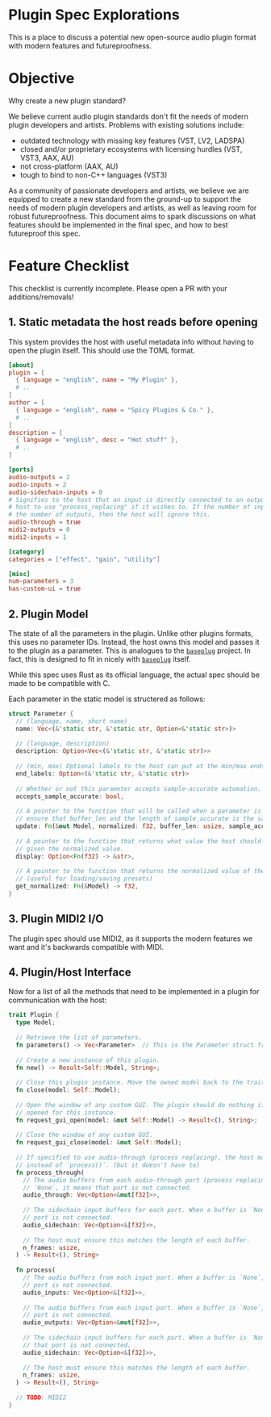 # Plugin Spec Explorations
This is a place to discuss a potential new open-source audio plugin format with modern features and futureproofness.

# Objective
Why create a new plugin standard?

We believe current audio plugin standards don't fit the needs of modern plugin developers and artists.
Problems with existing solutions include:
* outdated technology with missing key features (VST, LV2, LADSPA)
* closed and/or proprietary ecosystems with licensing hurdles (VST, VST3, AAX, AU)
* not cross-platform (AAX, AU)
* tough to bind to non-C++ languages (VST3)

As a community of passionate developers and artists, we believe we are equipped to create a new standard from the ground-up to support the needs of modern plugin developers and artists, as well as leaving room for robust futureproofness. This document aims to spark discussions on what features should be implemented in the final spec, and how to best futureproof this spec.

# Feature Checklist
This checklist is currently incomplete. Please open a PR with your additions/removals!

## 1. Static metadata the host reads before opening
This system provides the host with useful metadata info without having to open the plugin itself. This should use the TOML format.

```toml
[about]
plugin = [
  { language = "english", name = "My Plugin" },
  # ..
]
author = [
  { language = "english", name = "Spicy Plugins & Co." },
  # ..
]
description = [
  { language = "english", desc = "Hot stuff" },
  # ..
]

[ports]
audio-outputs = 2
audio-inputs = 2
audio-sidechain-inputs = 0
# Signifies to the host that an input is directly connected to an output. This allows the
# host to use "process_replacing" if it wishes to. If the number of inputs does not equal
# the number of outputs, then the host will ignore this.
audio-through = true  
midi2-outputs = 0
midi2-inputs = 1

[category]
categories = ["effect", "gain", "utility"]

[misc]
num-parameters = 3
has-custom-ui = true
```

## 2. Plugin Model
The state of all the parameters in the plugin. Unlike other plugins formats, this uses no parameter IDs. Instead, the host owns this model and passes it to the plugin as a parameter. This is analogues to the [`baseplug`] project. In fact, this is designed to fit in nicely with [`baseplug`] itself.

While this spec uses Rust as its official language, the actual spec should be made to be compatible with C.

Each parameter in the static model is structered as follows:
```rust
struct Parameter {
  // (language, name, short name)
  name: Vec<(&'static str, &'static str, Option<&'static str>)>
  
  // (language, description)
  description: Option<Vec<(&'static str, &'static str)>>
  
  // (min, max) Optional labels to the host can put at the min/max ends of the parameter.
  end_labels: Option<(&'static str, &'static str)>  
  
  // Whether or not this parameter accepts sample-accurate automation.
  accepts_sample_accurate: bool,
  
  // A pointer to the function that will be called when a parameter is changed. The host must
  // ensure that buffer_len and the length of sample_accurate is the same.
  update: Fn(&mut Model, normalized: f32, buffer_len: usize, sample_accurate: Option<&[f32]>),
  
  // A pointer to the function that returns what value the host should display to the user
  // given the normalized value.
  display: Option<Fn(f32) -> &str>,
  
  // A pointer to the function that returns the normalized value of the parameter.
  // (useful for loading/saving presets)
  get_normalized: Fn(&Model) -> f32,
}
```

## 3. Plugin MIDI2 I/O
The plugin spec should use MIDI2, as it supports the modern features we want and it's backwards compatible with MIDI.

## 4. Plugin/Host Interface
Now for a list of all the methods that need to be implemented in a plugin for communication with the host:

```rust
trait Plugin {
  type Model;
  
  // Retrieve the list of parameters.
  fn parameters() -> Vec<Parameter>  // This is the Parameter struct from before described above.
  
  // Create a new instance of this plugin.
  fn new() -> Result<Self::Model, String>;
  
  // Close this plugin instance. Move the owned model back to the trait to be destroyed.
  fn close(model: Self::Model);
  
  // Open the window of any custom GUI. The plugin should do nothing if a window is already
  // opened for this instance.
  fn request_gui_open(model: &mut Self::Model) -> Result<(), String>;
  
  // Close the window of any custom GUI.
  fn request_gui_close(model: &mut Self::Model);
  
  // If specified to use audio-through (process replacing), the host may call this function
  // instead of `process()`. (but it doesn't have to)
  fn process_through(
    // The audio buffers from each audio-through port (process replacing). When a buffer is
    // `None`, it means that port is not connected.
    audio_through: Vec<Option<&mut[f32]>>,
    
    // The sidechain input buffers for each port. When a buffer is `None`, it means that
    // port is not connected.
    audio_sidechain: Vec<Option<&[f32]>>,
    
    // The host must ensure this matches the length of each buffer.
    n_frames: usize,
  ) -> Result<(), String>
  
  fn process(
    // The audio buffers from each input port. When a buffer is `None`, it means that
    // port is not connected.
    audio_inputs: Vec<Option<&[f32]>>,
    
    // The audio buffers from each input port. When a buffer is `None`, it means that
    // port is not connected.
    audio_outputs: Vec<Option<&mut[f32]>>,
    
    // The sidechain input buffers for each port. When a buffer is `None`, it means
    // that port is not connected.
    audio_sidechain: Vec<Option<&[f32]>>,
    
    // The host must ensure this matches the length of each buffer.
    n_frames: usize,
  ) -> Result<(), String>
  
  // TODO: MIDI2
}
```

[`baseplug`]: https://github.com/wrl/baseplug
